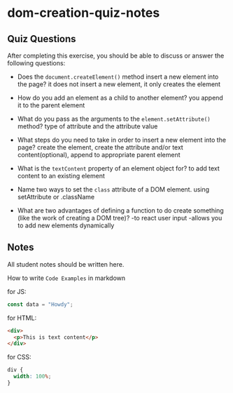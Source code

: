 # dom-creation-quiz-notes

## Quiz Questions

After completing this exercise, you should be able to discuss or answer the following questions:

- Does the `document.createElement()` method insert a new element into the page?
it does not insert a new element, it only creates the element

- How do you add an element as a child to another element?
you append it to the parent element

- What do you pass as the arguments to the `element.setAttribute()` method?
type of attribute and the attribute value

- What steps do you need to take in order to insert a new element into the page?
create the element, create the attribute and/or text content(optional), append to appropriate parent element

- What is the `textContent` property of an element object for?
to add text content to an existing element

- Name two ways to set the `class` attribute of a DOM element.
using setAttribute or .className

- What are two advantages of defining a function to do create something (like the work of creating a DOM tree)?
-to react user input
-allows you to add new elements dynamically


## Notes

All student notes should be written here.


How to write `Code Examples` in markdown

for JS:

```javascript
const data = "Howdy";
```

for HTML:

```html
<div>
  <p>This is text content</p>
</div>
```

for CSS:

```css
div {
  width: 100%;
}
```
